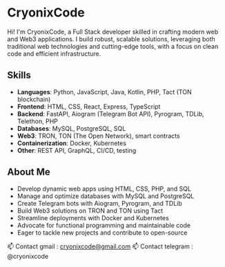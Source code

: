 # CryonixCode

Hi! I'm CryonixCode, a Full Stack developer skilled in crafting modern web and Web3 applications. I build robust, scalable solutions, leveraging both traditional web technologies and cutting-edge tools, with a focus on clean code and efficient infrastructure.

## Skills
- **Languages**: Python, JavaScript, Java, Kotlin, PHP, Tact (TON blockchain)
- **Frontend**: HTML, CSS, React, Express, TypeScript
- **Backend**: FastAPI, Aiogram (Telegram Bot API), Pyrogram, TDLib, Telethon, PHP
- **Databases**: MySQL, PostgreSQL, SQL
- **Web3**: TRON, TON (The Open Network), smart contracts
- **Containerization**: Docker, Kubernetes
- **Other**: REST API, GraphQL, CI/CD, testing

## About Me
- Develop dynamic web apps using HTML, CSS, PHP, and SQL
- Manage and optimize databases with MySQL and PostgreSQL
- Create Telegram bots with Aiogram, Pyrogram, and TDLib
- Build Web3 solutions on TRON and TON using Tact
- Streamline deployments with Docker and Kubernetes
- Advocate for functional programming and maintainable code
- Eager to tackle new projects and contribute to open-source

📫 Contact gmail : cryonixcode@gmail.com
📫 Contact telegram : @cryonixcode
